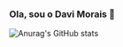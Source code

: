 ### Ola, sou o Davi Morais 👋

![Anurag's GitHub stats](https://github-readme-stats.vercel.app/api?username=Davim187&show_icons=true&theme=radical)

